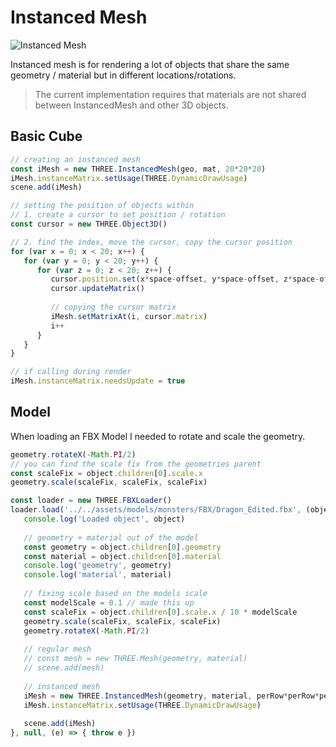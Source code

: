 # Instanced Mesh
![Instanced Mesh](./images/instanced-mesh.gif)

Instanced mesh is for rendering a lot of objects that share the same geometry / material but in different locations/rotations.

> The current implementation requires that materials are not shared between InstancedMesh and other 3D objects.


## Basic Cube
```js
// creating an instanced mesh
const iMesh = new THREE.InstancedMesh(geo, mat, 20*20*20)
iMesh.instanceMatrix.setUsage(THREE.DynamicDrawUsage)
scene.add(iMesh)

// setting the position of objects within
// 1. create a cursor to set position / rotation
const cursor = new THREE.Object3D()

// 2. find the index, move the cursor, copy the cursor position
for (var x = 0; x < 20; x++) {
   for (var y = 0; y < 20; y++) {
      for (var z = 0; z < 20; z++) {
         cursor.position.set(x*space-offset, y*space-offset, z*space-offset)
         cursor.updateMatrix()
         
         // copying the cursor matrix
         iMesh.setMatrixAt(i, cursor.matrix)
         i++
      }
   }
}

// if calling during render
iMesh.instanceMatrix.needsUpdate = true
```

## Model
When loading an FBX Model I needed to rotate and scale the geometry.
```js
geometry.rotateX(-Math.PI/2)
// you can find the scale fix from the geometries parent
const scaleFix = object.children[0].scale.x
geometry.scale(scaleFix, scaleFix, scaleFix)
```

```js
const loader = new THREE.FBXLoader()
loader.load('../../assets/models/monsters/FBX/Dragon_Edited.fbx', (object) => {
   console.log('Loaded object', object)
   
   // geometry + material out of the model
   const geometry = object.children[0].geometry
   const material = object.children[0].material
   console.log('geometry', geometry)
   console.log('material', material)
   
   // fixing scale based on the models scale
   const modelScale = 0.1 // made this up
   const scaleFix = object.children[0].scale.x / 10 * modelScale
   geometry.scale(scaleFix, scaleFix, scaleFix)
   geometry.rotateX(-Math.PI/2)
   
   // regular mesh
   // const mesh = new THREE.Mesh(geometry, material)
   // scene.add(mesh)
   
   // instanced mesh
   iMesh = new THREE.InstancedMesh(geometry, material, perRow*perRow*perRow)
   iMesh.instanceMatrix.setUsage(THREE.DynamicDrawUsage)
   
   scene.add(iMesh)
}, null, (e) => { throw e })

```
